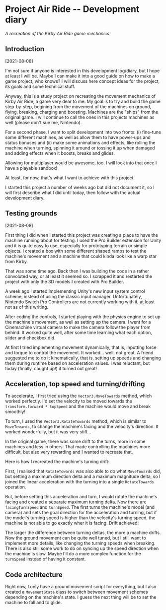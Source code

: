# Project Air Ride -- Development diary
_A recreation of the Kirby Air Ride game mechanics_

## Introduction
[2021-08-08]

I'm not sure if anyone is interested in this development log/diary, but I hope at least I will be.
Maybe I can make it into a good guide on how to make a game project, who knows?
I will discuss here concept ideas for the project, its goals and some technical stuff.

Anyway, this is a study project on recreating the movement mechanics of Kirby Air Ride, a game very dear to me.
My goal is to try and build the game step-by-step, begining from the movement of the machines on ground, flying, breaking, charging and boosting.
Machines are the "ships" from the original game. I will continue to call the ones in this projects machines as well (please don't sue me, Nintendo).

For a second phase, I want to split development into two fronts:
(i) fine-tune some different machines, as well as allow them to have power-ups and status bonuses and
(ii) make some animations and effects, like rolling the machine when turning, spinning it around or tossing it up when damaged and adding effects when it boosts, breaks and glides.

Allowing for multiplayer would be awesome, too.
I will look into that once I have a playable sandbox!

At least, for now, that's what I want to achieve with this project.

I started this project a number of weeks ago but did not document it, so I will first describe what I did until today, then follow with the actual development diary.

## Testing grounds
[2021-08-08]

First thing I did when I started this project was creating a place to have the machine running about for testing.
I used the Pro Builder extension for Unity and it is quite easy to use, especially for prototyping terrain or simple objects.
I created a box with some different shaped ramps to test the machine's movement and a machine that could kinda look like a warp star from Kirby.

That was some time ago.
Back then I was building the code in a rather convoluted way, or at least it seemed so.
I scrapped it and restarted the project with only the 3D models I created with Pro Builder.

A week ago I started implementing Unity's new input system control scheme, instead of using the classic input manager.
Unfortunately, Nintendo Switch Pro Controllers are not currently working with it, at least not as of this writing.

After coding the controls, I started playing with the physics engine to set up the machine's movement, as well as setting up the camera.
I went for a Cinemachine virtual camera to make the camera follow the player from behind.
It worked quite well, after some time learning what each option, slider and checkbox did.

At first I tried implementing movement dynamically, that is, inputting force and torque to control the movement.
It worked... well, not great.
A friend suggested me to do it kinematically, that is, setting up speeds and changing them during runtime based on acceleration values.
I was reluctant, but today (finally, caught up!) it turned out great!

## Acceleration, top speed and turning/drifting
To accelerate, I first tried using the `Vector3.MoveTowards` method, which worked perfectly.
I'd set the velocity to be moved towards the `transform.forward * topSpeed` and the machine would move and break smoothly!

To turn, I used the `Vector3.RotateTowards` method, which is similar to `MoveTowards`, to change the machine's facing and the velocity's direction.
It worked wonderfully, but it was very stiff...

In the original game, there was some drift to the turns, more in some machines and less in others.
That made controlling the machines more difficult, but also very rewarding and I wanted to recreate that.

Here is how I recreated the machine's turning drift:

First, I realised that `RotateTowards` was also able to do what `MoveTowards` did, but setting a maximum direction delta and a maximum magnitude delta, so I joined the linear acceleration with the turning into a single `RotateTowards` operation.

But, before setting this acceleration and turn, I would rotate the machine's facing and created a separate maximum turning delta.
Now there are `facingTurnSpeed` and `turnSpeed`.
The first turns the machine's model (and camera) and sets the goal direction for the acceleration and turning, but if the model's turning speed is higher than the velocity's turning speed, the machine is not able to go exactly wher it is facing.
Drift achieved!

The larger the difference between turning deltas, the more a machine drifts.
Now the ground movement can be quite well tuned, but I still want to implement more details, like changing the turning speeds when breaking.
There is also still some work to do on syncing up the speed direction when the machine is slow.
Maybe I'll do a more complex function for the `turnSpeed` instead of having it constant.

## Code architecture
Right now, I only have a ground movement script for everything, but I also created a `MovementState` class to switch between movement schemes depending on the machine's state.
I guess the next thing will be to set the machine to fall and to glide.